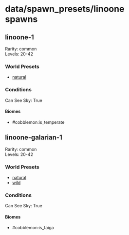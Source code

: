 # data/spawn_presets/linoone spawns  
  
## linoone-1  
Rarity: common  
Levels: 20-42  
  
### World Presets  
* [natural](/data/spawn_data/natural.md)  
  
### Conditions  
Can See Sky: True  
  
#### Biomes  
  * #cobblemon:is_temperate
  
  
## linoone-galarian-1  
Rarity: common  
Levels: 20-42  
  
### World Presets  
* [natural](/data/spawn_data/natural.md)  
* [wild](/data/spawn_data/wild.md)  
  
### Conditions  
Can See Sky: True  
  
#### Biomes  
  * #cobblemon:is_taiga
  
